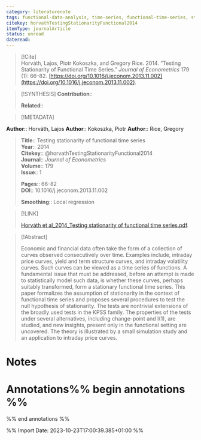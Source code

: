 ```yaml
---
category: literaturenote
tags: functional-data-analysis, time-series, functional-time-series, stationarity-analysis
citekey: horvathTestingStationarityFunctional2014
itemType: journalArticle
status: unread  
dateread:  
---
```


> [!Cite]  
> Horváth, Lajos, Piotr Kokoszka, and Gregory Rice. 2014. “Testing Stationarity of Functional Time Series.” _Journal of Econometrics_ 179 (1): 66–82. [https://doi.org/10.1016/j.jeconom.2013.11.002](https://doi.org/10.1016/j.jeconom.2013.11.002).

> [!SYNTHESIS] 
>**Contribution**::
>
>**Related**:: 
>

> [!METADATA]  
>
**Author**:: Horváth, Lajos
**Author**:: Kokoszka, Piotr
**Author**:: Rice, Gregory<br>
> **Title**:: Testing stationarity of functional time series    
> **Year**:: 2014     
> **Citekey**:: @horvathTestingStationarityFunctional2014    
>**Journal**:: *Journal of Econometrics*    
>**Volume**:: 179    
>**Issue**:: 1     
>    
>    
>     
> **Pages**:: 66-82    
>**DOI**:: 10.1016/j.jeconom.2013.11.002    
>
>**Smoothing**:: Local regression

> [!LINK] 
>
> [Horváth et al_2014_Testing stationarity of functional time series.pdf](file:///Users/steven/Library/CloudStorage/GoogleDrive-steven.golovkine@ul.ie/My%20Drive/bibliography/Journal%20of%20Econometrics/2014/Horváth%20et%20al_2014_Testing%20stationarity%20of%20functional%20time%20series.pdf).

>[!Abstract]
>
>Economic and financial data often take the form of a collection of curves observed consecutively over time. Examples include, intraday price curves, yield and term structure curves, and intraday volatility curves. Such curves can be viewed as a time series of functions. A fundamental issue that must be addressed, before an attempt is made to statistically model such data, is whether these curves, perhaps suitably transformed, form a stationary functional time series. This paper formalizes the assumption of stationarity in the context of functional time series and proposes several procedures to test the null hypothesis of stationarity. The tests are nontrivial extensions of the broadly used tests in the KPSS family. The properties of the tests under several alternatives, including change-point and I(1), are studied, and new insights, present only in the functional setting are uncovered. The theory is illustrated by a small simulation study and an application to intraday price curves.
>>


# Notes<br>
# Annotations%% begin annotations %%  
 
  
%% end annotations %%

%% Import Date: 2023-10-23T17:00:39.385+01:00 %%
